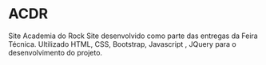 # ACDR
Site Academia do Rock
Site desenvolvido como parte das entregas da Feira Técnica.
Ultilizado HTML, CSS, Bootstrap, Javascript , JQuery para o desenvolvimento do projeto.
